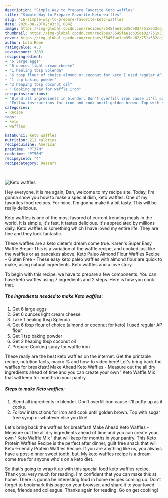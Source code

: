 ```yaml
---
description: "Simple Way to Prepare Favorite Keto waffles"
title: "Simple Way to Prepare Favorite Keto waffles"
slug: 416-simple-way-to-prepare-favorite-keto-waffles
date: 2020-08-20T02:43:31.084Z
image: https://img-global.cpcdn.com/recipes/5545fae1cb35de02/751x532cq70/keto-waffles-recipe-main-photo.jpg
thumbnail: https://img-global.cpcdn.com/recipes/5545fae1cb35de02/751x532cq70/keto-waffles-recipe-main-photo.jpg
cover: https://img-global.cpcdn.com/recipes/5545fae1cb35de02/751x532cq70/keto-waffles-recipe-main-photo.jpg
author: Lula Rowe
ratingvalue: 4.3
reviewcount: 3833
recipeingredient:
- "6 large eggs"
- "6 ounces light cream cheese"
- "1 healing tbsp Splenda"
- "6 tbsp flour of choice almond or coconut for keto I used regular AP flour"
- "1 tsp baking powder"
- "2 heaping tbsp coconut oil"
- " Cooking spray for waffle iron"
recipeinstructions:
- "Blend all ingredients in blender. Don’t overfill iron cause it’ll puffy up as it cooks."
- "Follow instructions for iron and cook until golden brown. Top with sugar free syrup or whatever else you like!"
categories:
- Recipe
tags:
- keto
- waffles

katakunci: keto waffles 
nutrition: 211 calories
recipecuisine: American
preptime: "PT37M"
cooktime: "PT56M"
recipeyield: "4"
recipecategory: Dessert

---
```



![Keto waffles](https://img-global.cpcdn.com/recipes/5545fae1cb35de02/751x532cq70/keto-waffles-recipe-main-photo.jpg)

Hey everyone, it is me again, Dan, welcome to my recipe site. Today, I'm gonna show you how to make a special dish, keto waffles. One of my favorites food recipes. For mine, I'm gonna make it a bit tasty. This will be really delicious.

Keto waffles is one of the most favored of current trending meals in the world. It is simple, it's fast, it tastes delicious. It's appreciated by millions daily. Keto waffles is something which I have loved my entire life. They are fine and they look fantastic.

These waffles are a keto dieter&#39;s dream come true. Karen&#39;s Super Easy Waffle Bread: This is a variation of the waffle recipe, and cooked just like the waffles or as pancakes above. Keto Paleo Almond Flour Waffles Recipe - Gluten Free - These easy keto paleo waffles with almond flour are quick to make, using natural ingredients. Keto waffles and a love story.


To begin with this recipe, we have to prepare a few components. You can have keto waffles using 7 ingredients and 2 steps. Here is how you cook that.

<!--inarticleads1-->

##### The ingredients needed to make Keto waffles:

1. Get 6 large eggs
1. Get 6 ounces light cream cheese
1. Take 1 healing tbsp Splenda
1. Get 6 tbsp flour of choice (almond or coconut for keto) I used regular AP flour
1. Get 1 tsp baking powder
1. Get 2 heaping tbsp coconut oil
1. Prepare  Cooking spray for waffle iron


These really are the best keto waffles on the internet. Get the printable recipe, nutrition facts, macro % and how-to video here! Let&#39;s bring back the waffles for breakfast! Make Ahead Keto Waffles - Measure out the all dry ingredients ahead of time and you can create your own &#39; Keto Waffle Mix &#39; that will keep for months in your pantry. 

<!--inarticleads2-->

##### Steps to make Keto waffles:

1. Blend all ingredients in blender. Don’t overfill iron cause it’ll puffy up as it cooks.
1. Follow instructions for iron and cook until golden brown. Top with sugar free syrup or whatever else you like!


Let&#39;s bring back the waffles for breakfast! Make Ahead Keto Waffles - Measure out the all dry ingredients ahead of time and you can create your own &#39; Keto Waffle Mix &#39; that will keep for months in your pantry. This Keto Protein Waffles Recipe is the perfect after dinner, guilt free snack that will Keto-Friendly Protein Waffles Recipe. If you are anything like us, you always have a post-dinner sweet tooth, but. My keto waffles recipe is a dream come true for anyone who&#39;s on a keto diet. 

So that's going to wrap it up with this special food keto waffles recipe. Thank you very much for reading. I'm confident that you can make this at home. There is gonna be interesting food in home recipes coming up. Don't forget to bookmark this page on your browser, and share it to your loved ones, friends and colleague. Thanks again for reading. Go on get cooking!
